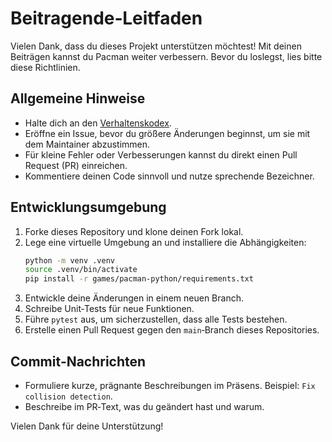 # Beitragende‑Leitfaden

Vielen Dank, dass du dieses Projekt unterstützen möchtest!  Mit deinen Beiträgen kannst du Pacman weiter verbessern.  Bevor du loslegst, lies bitte diese Richtlinien.

## Allgemeine Hinweise

- Halte dich an den [Verhaltenskodex](CODE_OF_CONDUCT.md).
- Eröffne ein Issue, bevor du größere Änderungen beginnst, um sie mit dem Maintainer abzustimmen.
- Für kleine Fehler oder Verbesserungen kannst du direkt einen Pull Request (PR) einreichen.
- Kommentiere deinen Code sinnvoll und nutze sprechende Bezeichner.

## Entwicklungsumgebung

1. Forke dieses Repository und klone deinen Fork lokal.
2. Lege eine virtuelle Umgebung an und installiere die Abhängigkeiten:
   ```bash
   python -m venv .venv
   source .venv/bin/activate
   pip install -r games/pacman-python/requirements.txt
   ```
3. Entwickle deine Änderungen in einem neuen Branch.
4. Schreibe Unit‑Tests für neue Funktionen.
5. Führe `pytest` aus, um sicherzustellen, dass alle Tests bestehen.
6. Erstelle einen Pull Request gegen den `main`‑Branch dieses Repositories.

## Commit‑Nachrichten

- Formuliere kurze, prägnante Beschreibungen im Präsens.  Beispiel: `Fix collision detection`.
- Beschreibe im PR‑Text, was du geändert hast und warum.

Vielen Dank für deine Unterstützung!